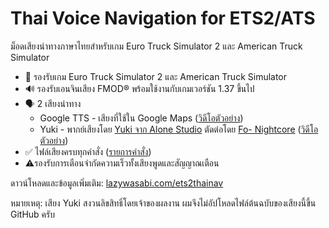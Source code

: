 # Thai Voice Navigation for ETS2/ATS

ม็อดเสียงนำทางภาษาไทยสำหรับเกม Euro Truck Simulator 2 และ American Truck Simulator

- 🚚 รองรับเกม Euro Truck Simulator 2 และ American Truck Simulator
- 🔊 รองรับเอนจินเสียง FMOD® พร้อมใช้งานกับเกมเวอร์ชัน 1.37 ขึ้นไป
- 🗣 2 เสียงนำทาง
  - Google TTS - เสียงที่ใช้ใน Google Maps ([วิดีโอตัวอย่าง](https://youtu.be/9RmfC4OdFG4))
  - Yuki - พากย์เสียงโดย [Yuki จาก Alone Studio](https://www.youtube.com/watch?v=PAZzOOeV-i8) ตัดต่อโดย [Fo- Nightcore](https://www.youtube.com/channel/UClve2QtJR2WM3KE6zgVBKTw) ([วิดีโอตัวอย่าง](https://youtu.be/X76cJzy-qFE))
- ✅ ไฟล์เสียงครบทุกคำสั่ง ([รายการคำสั่ง](https://lazywasabi.com/ets2thainav/#command))
- ⚠️รองรับการเตือนจำกัดความเร็วทั้งเสียงพูดและสัญญาณเตือน

ดาวน์โหลดและข้อมูลเพิ่มเติม: [lazywasabi.com/ets2thainav](https://lazywasabi.com/ets2thainav)

หมายเหตุ: เสียง Yuki สงวนลิขสิทธิ์โดยเจ้าของผลงาน ผมจึงไม่อัปโหลดไฟล์ต้นฉบับของเสียงนี้ขึ้น GitHub ครับ
